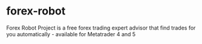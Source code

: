 # forex-robot
Forex Robot Project is a free forex trading expert advisor that find trades for you automatically - available for Metatrader 4 and 5
